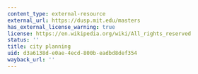```yaml
---
content_type: external-resource
external_url: https://dusp.mit.edu/masters
has_external_license_warning: true
license: https://en.wikipedia.org/wiki/All_rights_reserved
status: ''
title: city planning
uid: d3a6138d-e0ae-4ecd-800b-eadbd8def354
wayback_url: ''
---
```

